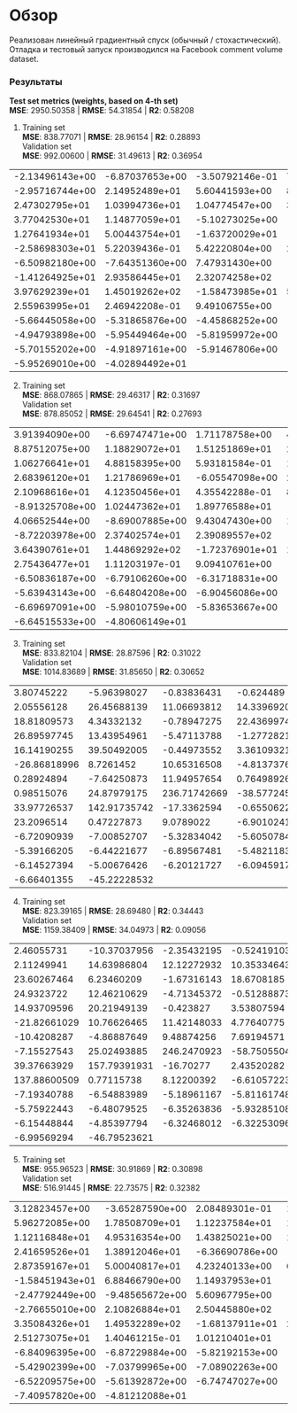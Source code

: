 # Обзор

Реализован линейный градиентный спуск (обычный / стохастический). Отладка и тестовый запуск производился на Facebook comment volume dataset.

### Результаты
**Test set metrics  (weights, based on 4-th set)**  
**MSE**: 2950.50358 | **RMSE**: 54.31854 | **R2**: 0.58208  



1. Training set  
**MSE**: 838.77071 | **RMSE**: 28.96154 | **R2**: 0.28893  
Validation set  
**MSE**: 992.00600 | **RMSE**: 31.49613 | **R2**: 0.36954  

| | | | |
|	--	|	--	|	--	|	--	|
|-2.13496143e+00 | -6.87037653e+00 | -3.50792146e-01 | 7.36528454e-02 |
| -2.95716744e+00 | 2.14952489e+01 | 5.60441593e+00 | 8.97284811e+00 |
| 2.47302795e+01 | 1.03994736e+01 | 1.04774547e+00 | 3.15781953e+01 |
| 3.77042530e+01 | 1.14877059e+01 | -5.10273025e+00 | -1.28127539e+00 |
| 1.27641934e+01 | 5.00443754e+01 | -1.63720029e+01 | -1.35994696e+00 |
| -2.58698303e+01 | 5.22039436e-01 | 5.42220804e+00 | 2.03425342e+00 |
| -6.50982180e+00 | -7.64351360e+00 | 7.47931430e+00 | -1.32979774e+01 |
| -1.41264925e+01 | 2.93586445e+01 | 2.32074258e+02 | -4.73893447e+01 |
| 3.97629239e+01 | 1.45019262e+02 | -1.58473985e+01 | 5.15316750e+00 |
| 2.55963995e+01 | 2.46942208e-01 | 9.49106755e+00 | -5.58654852e+00 |
| -5.66445058e+00 | -5.31865876e+00 | -4.45868252e+00 | -4.96750886e+00 |
| -4.94793898e+00 | -5.95449464e+00 | -5.81959972e+00 | -4.77668237e+00 |
| -5.70155202e+00 | -4.91897161e+00 | -5.91467806e+00 | -5.59476684e+00 |
| -5.95269010e+00 | -4.02894492e+01 | | |
 
2. Training set   
**MSE**: 868.07865 | **RMSE**: 29.46317 | **R2**: 0.31697  
Validation set   
**MSE**: 878.85052 | **RMSE**: 29.64541 | **R2**: 0.27693  

| | | | |
|	--	|	--	|	--	|	--	|
| 3.91394090e+00 | -6.69747471e+00 | 1.71178758e+00 | 4.59415088e-01 |
| 8.87512075e+00 | 1.18829072e+01 | 1.51251869e+01 | 2.42929526e+01 |
| 1.06276641e+01 | 4.88158395e+00 | 5.93181584e-01 | 1.92417019e+01 | 
| 2.68396120e+01 | 1.21786969e+01 | -6.05547098e+00 | 2.42162497e+00 |
| 2.10968616e+01 | 4.12350456e+01 | 4.35542288e-01 | 8.34800818e+00 |
| -8.91325708e+00 | 1.02447362e+01 | 1.89776588e+01 | -5.73207911e+00 |
| 4.06652544e+00 | -8.69007885e+00 | 9.43047430e+00 | 1.33724160e+00 |
| -8.72203978e+00 | 2.37402574e+01 | 2.39089557e+02 | -4.20563245e+01 |
| 3.64390761e+01 | 1.44869292e+02 | -1.72376901e+01 | 1.59972652e+00 |
| 2.75436477e+01 | 1.11203197e-01 | 9.09410761e+00 | -6.78826334e+00 |
| -6.50836187e+00 | -6.79106260e+00 | -6.31718831e+00 | -5.97485594e+00 |
| -5.63943143e+00 | -6.64804208e+00 | -6.90456086e+00 | -5.49981503e+00 |
| -6.69697091e+00 | -5.98010759e+00 | -5.83653667e+00 | -5.94595728e+00 |
| -6.64515533e+00 | -4.80606149e+01 | | |

3. Training set  
**MSE**: 833.82104 | **RMSE**: 28.87596 | **R2**: 0.31022  
Validation set  
**MSE**: 1014.83689 | **RMSE**: 31.85650 | **R2**: 0.30652  

| | | | |
|	--	|	--	|	--	|	--	|
| 3.80745222 | -5.96398027 | -0.83836431 | -0.624489 | 
| 2.05556128 | 26.45688139 | 11.06693812 | 14.33969208 | 
| 18.81809573 | 4.34332132 | -0.78947275 | 22.43699744 | 
| 26.89597745 | 13.43954961 | -5.47113788 | -1.27728217 | 
| 16.14190255 | 39.50492005 | -0.44973552 | 3.36109321 |
| -26.86818996 | 8.7261452 | 10.65316508 | -4.81373764 | 
| 0.28924894 | -7.64250873 | 11.94957654 | 0.76498926 | 
| 0.98515076 | 24.87979175 | 236.71742669 | -38.57724527 | 
| 33.97726537 | 142.91735742 | -17.3362594 | -0.6550622 | 
| 23.2096514 | 0.47227873 | 9.0789022 | -6.90102414 |
| -6.72090939 | -7.00852707 | -5.32834042 | -5.60507847 |
| -5.39166205 | -6.44221677 | -6.89567481 | -5.48211831 |
| -6.14527394 | -5.00676426 | -6.20121727 | -6.0945917 | 
| -6.66401355 | -45.22228532 | | |

4. Training set   
**MSE**: 823.39165 | **RMSE**: 28.69480 | **R2**: 0.34443  
Validation set  
**MSE**: 1159.38409 | **RMSE**: 34.04973 | **R2**: 0.09056  

| | | | |
|	--	|	--	|	--	|	--	|
| 2.46055731 | -10.37037956 | -2.35432195 | -0.52419103 | 
| 2.11249941 | 14.63986804 | 12.12272932 | 10.35334643 | 
| 23.60267464 | 6.23460209 | -1.67316143 | 18.6708185 | 
| 24.9323722 | 12.46210629 | -4.71345372 | -0.51288873 | 
| 14.93709596 | 20.21949139 | -0.423827 | 3.53807594 | 
| -21.82661029 | 10.76626465 | 11.42148033 | 4.77640775 | 
| -10.4208287 | -4.86887649 | 9.48874256 | 7.69194571 | 
| -7.15527543 | 25.02493885 | 246.2470923 | -58.75055041 | 
| 39.37663929 | 157.79391931 | -16.70277 | 2.43520282 | 
| 137.88600509 | 0.77115738 | 8.12200392 | -6.61057223
| -7.19340788 | -6.54883989 | -5.18961167 | -5.81161748 | 
| -5.75922443 | -6.48079525 | -6.35263836 | -5.93285108 | 
| -6.15448844 | -4.85397794 | -6.32468012 | -6.32253096 | 
| -6.99569294 | -46.79523621 | | |

5. Training set    
**MSE**: 955.96523 | **RMSE**: 30.91869 | **R2**: 0.30898  
Validation set    
**MSE**: 516.91445 | **RMSE**: 22.73575 | **R2**: 0.32382  

| | | | |
|	--	|	--	|	--	|	--	|
| 3.12823457e+00 | -3.65287590e+00 | 2.08489301e-01 | 1.85461265e-01 |
| 5.96272085e+00 | 1.78508709e+01 | 1.12237584e+01 | 1.54609995e+01 |
| 1.12116848e+01 | 4.95316354e+00 | 1.43825021e+00 | 1.76921663e+01 |
| 2.41659526e+01 | 1.38912046e+01 | -6.36690786e+00 | -2.26030566e+00 |
| 2.87359167e+01 | 5.00040817e+01 | 4.23240133e+00 | 6.71176025e+00 |
| -1.58451943e+01 | 6.88466790e+00 | 1.14937953e+01 | -8.72086459e+00 |
| -2.47792449e+00 | -9.48565672e+00 | 5.60967795e+00 | -5.04048045e+00 |
| -2.76655010e+00 | 2.10826884e+01 | 2.50445880e+02 | -4.41140288e+01 |
| 3.35084326e+01 | 1.49532289e+02 | -1.68137911e+01 | 2.30960116e+00 |
| 2.51273075e+01 | 1.40461215e-01 | 1.01210401e+01 | -6.67664079e+00 |
| -6.84096395e+00 | -6.87229884e+00 | -5.82192153e+00 | -6.04085506e+00 |
| -5.42902399e+00 | -7.03799965e+00 | -7.08902263e+00 | -5.85186304e+00 |
| -6.52209575e+00 | -5.61392872e+00 | -6.74747027e+00 | -5.94809076e+00 |
| -7.40957820e+00 | -4.81212088e+01 | | |
